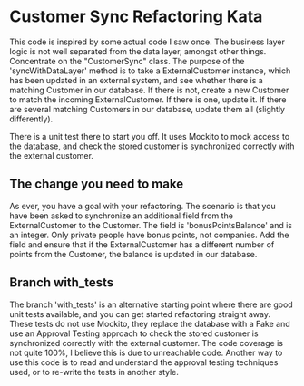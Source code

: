 Customer Sync Refactoring Kata 
==============================

This code is inspired by some actual code I saw once. The business layer logic is not well separated from the data layer, amongst other things. Concentrate on the "CustomerSync" class. The purpose of the 'syncWithDataLayer' method is to take a ExternalCustomer instance, which has been updated in an external system, and see whether there is a matching Customer in our database. If there is not, create a new Customer to match the incoming ExternalCustomer. If there is one, update it. If there are several matching Customers in our database, update them all (slightly differently).

There is a unit test there to start you off. It uses Mockito to mock access to the database, and check the stored customer is synchronized correctly with the external customer.

The change you need to make
---------------------------

As ever, you have a goal with your refactoring. The scenario is that you have been asked to synchronize an additional field from the ExternalCustomer to the Customer. The field is 'bonusPointsBalance' and is an integer. Only private people have bonus points, not companies. Add the field and ensure that if the ExternalCustomer has a different number of points from the Customer, the balance is updated in our database.

Branch with_tests
-----------------

The branch 'with_tests' is an alternative starting point where there are good unit tests available, and you can get started refactoring straight away. These tests do not use Mockito, they replace the database with a Fake and use an Approval Testing approach to check the stored customer is synchronized correctly with the external customer. The code coverage is not quite 100%, I believe this is due to unreachable code. Another way to use this code is to read and understand the approval testing techniques used, or to re-write the tests in another style.
